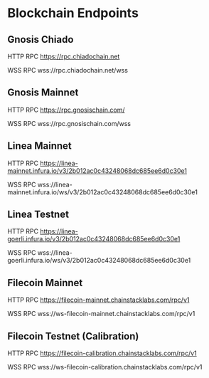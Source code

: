 # Blockchain Endpoints

## Gnosis Chiado

HTTP RPC
https://rpc.chiadochain.net

WSS RPC
wss://rpc.chiadochain.net/wss

## Gnosis Mainnet

HTTP RPC
https://rpc.gnosischain.com/

WSS RPC
wss://rpc.gnosischain.com/wss

## Linea Mainnet

HTTP RPC
https://linea-mainnet.infura.io/v3/2b012ac0c43248068dc685ee6d0c30e1

WSS RPC
wss://linea-mainnet.infura.io/ws/v3/2b012ac0c43248068dc685ee6d0c30e1

## Linea Testnet

HTTP RPC
https://linea-goerli.infura.io/v3/2b012ac0c43248068dc685ee6d0c30e1

WSS RPC
wss://linea-goerli.infura.io/ws/v3/2b012ac0c43248068dc685ee6d0c30e1

## Filecoin Mainnet

HTTP RPC
https://filecoin-mainnet.chainstacklabs.com/rpc/v1

WSS RPC
wss://ws-filecoin-mainnet.chainstacklabs.com/rpc/v1

## Filecoin Testnet (Calibration)

HTTP RPC
https://filecoin-calibration.chainstacklabs.com/rpc/v1

WSS RPC
wss://ws-filecoin-calibration.chainstacklabs.com/rpc/v1